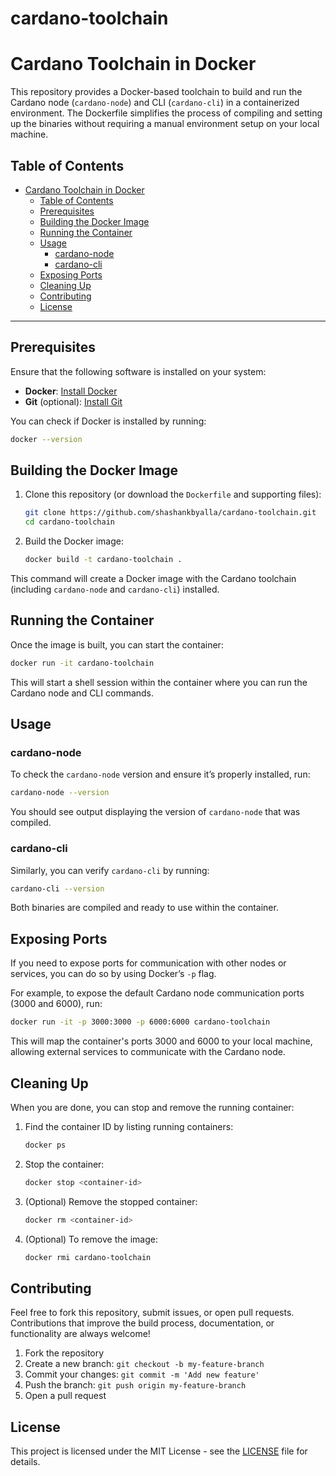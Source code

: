 # cardano-toolchain
# Cardano Toolchain in Docker

This repository provides a Docker-based toolchain to build and run the Cardano node (`cardano-node`) and CLI (`cardano-cli`) in a containerized environment. The Dockerfile simplifies the process of compiling and setting up the binaries without requiring a manual environment setup on your local machine.

## Table of Contents
- [Cardano Toolchain in Docker](#cardano-toolchain-in-docker)
  - [Table of Contents](#table-of-contents)
  - [Prerequisites](#prerequisites)
  - [Building the Docker Image](#building-the-docker-image)
  - [Running the Container](#running-the-container)
  - [Usage](#usage)
    - [cardano-node](#cardano-node)
    - [cardano-cli](#cardano-cli)
  - [Exposing Ports](#exposing-ports)
  - [Cleaning Up](#cleaning-up)
  - [Contributing](#contributing)
  - [License](#license)

---

## Prerequisites

Ensure that the following software is installed on your system:

- **Docker**: [Install Docker](https://docs.docker.com/get-docker/)
- **Git** (optional): [Install Git](https://git-scm.com/book/en/v2/Getting-Started-Installing-Git)

You can check if Docker is installed by running:
```bash
docker --version
```

## Building the Docker Image

1. Clone this repository (or download the `Dockerfile` and supporting files):

   ```bash
   git clone https://github.com/shashankbyalla/cardano-toolchain.git
   cd cardano-toolchain
   ```

2. Build the Docker image:

   ```bash
   docker build -t cardano-toolchain .
   ```

This command will create a Docker image with the Cardano toolchain (including `cardano-node` and `cardano-cli`) installed.

## Running the Container

Once the image is built, you can start the container:

```bash
docker run -it cardano-toolchain
```

This will start a shell session within the container where you can run the Cardano node and CLI commands.

## Usage

### cardano-node

To check the `cardano-node` version and ensure it’s properly installed, run:

```bash
cardano-node --version
```

You should see output displaying the version of `cardano-node` that was compiled.

### cardano-cli

Similarly, you can verify `cardano-cli` by running:

```bash
cardano-cli --version
```

Both binaries are compiled and ready to use within the container.

## Exposing Ports

If you need to expose ports for communication with other nodes or services, you can do so by using Docker’s `-p` flag.

For example, to expose the default Cardano node communication ports (3000 and 6000), run:

```bash
docker run -it -p 3000:3000 -p 6000:6000 cardano-toolchain
```

This will map the container's ports 3000 and 6000 to your local machine, allowing external services to communicate with the Cardano node.

## Cleaning Up

When you are done, you can stop and remove the running container:

1. Find the container ID by listing running containers:

   ```bash
   docker ps
   ```

2. Stop the container:

   ```bash
   docker stop <container-id>
   ```

3. (Optional) Remove the stopped container:

   ```bash
   docker rm <container-id>
   ```

4. (Optional) To remove the image:

   ```bash
   docker rmi cardano-toolchain
   ```

## Contributing

Feel free to fork this repository, submit issues, or open pull requests. Contributions that improve the build process, documentation, or functionality are always welcome!

1. Fork the repository
2. Create a new branch: `git checkout -b my-feature-branch`
3. Commit your changes: `git commit -m 'Add new feature'`
4. Push the branch: `git push origin my-feature-branch`
5. Open a pull request

## License

This project is licensed under the MIT License - see the [LICENSE](LICENSE) file for details.
